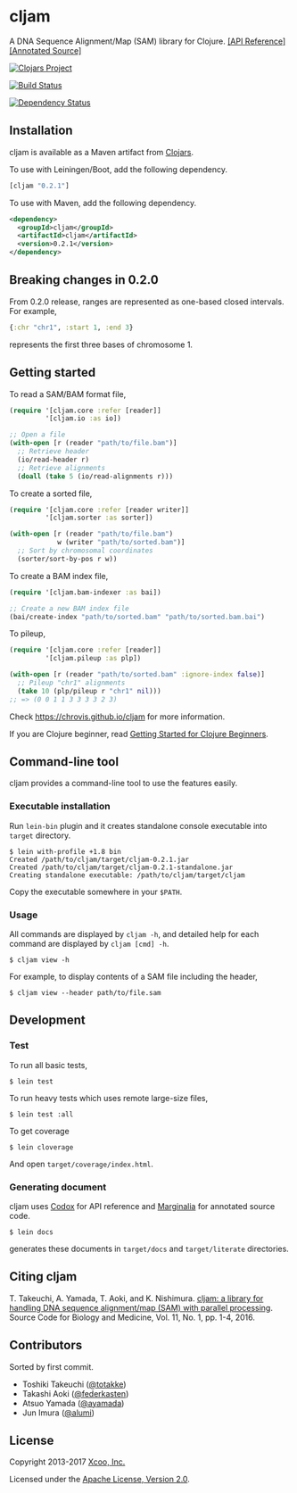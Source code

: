 # cljam

A DNA Sequence Alignment/Map (SAM) library for Clojure. [[API Reference]][api-reference] [[Annotated Source]][annotated-source]

[![Clojars Project](https://img.shields.io/clojars/v/cljam.svg)](https://clojars.org/cljam)

[![Build Status](https://travis-ci.org/chrovis/cljam.svg?branch=master)](https://travis-ci.org/chrovis/cljam)

[![Dependency Status](https://www.versioneye.com/user/projects/55dc18598d9c4b0021000759/badge.svg?style=flat)](https://www.versioneye.com/user/projects/55dc18598d9c4b0021000759)

## Installation

cljam is available as a Maven artifact from [Clojars][clojars].

To use with Leiningen/Boot, add the following dependency.

```clojure
[cljam "0.2.1"]
```

To use with Maven, add the following dependency.

```xml
<dependency>
  <groupId>cljam</groupId>
  <artifactId>cljam</artifactId>
  <version>0.2.1</version>
</dependency>
```

## Breaking changes in 0.2.0

From 0.2.0 release, ranges are represented as one-based closed intervals. For example,

```clojure
{:chr "chr1", :start 1, :end 3}
```

represents the first three bases of chromosome 1.

## Getting started

To read a SAM/BAM format file,

```clojure
(require '[cljam.core :refer [reader]]
         '[cljam.io :as io])

;; Open a file
(with-open [r (reader "path/to/file.bam")]
  ;; Retrieve header
  (io/read-header r)
  ;; Retrieve alignments
  (doall (take 5 (io/read-alignments r)))
```

To create a sorted file,

```clojure
(require '[cljam.core :refer [reader writer]]
         '[cljam.sorter :as sorter])

(with-open [r (reader "path/to/file.bam")
            w (writer "path/to/sorted.bam")]
  ;; Sort by chromosomal coordinates
  (sorter/sort-by-pos r w))
```

To create a BAM index file,

```clojure
(require '[cljam.bam-indexer :as bai])

;; Create a new BAM index file
(bai/create-index "path/to/sorted.bam" "path/to/sorted.bam.bai")
```

To pileup,

```clojure
(require '[cljam.core :refer [reader]]
         '[cljam.pileup :as plp])

(with-open [r (reader "path/to/sorted.bam" :ignore-index false)]
  ;; Pileup "chr1" alignments
  (take 10 (plp/pileup r "chr1" nil)))
;; => (0 0 1 1 3 3 3 3 2 3)
```

Check https://chrovis.github.io/cljam for more information.

If you are Clojure beginner, read [Getting Started for Clojure Beginners](https://github.com/chrovis/cljam/wiki/Getting-Started-for-Clojure-Beginners).

## Command-line tool

cljam provides a command-line tool to use the features easily.

### Executable installation

Run `lein-bin` plugin and it creates standalone console executable into `target` directory.

```console
$ lein with-profile +1.8 bin
Created /path/to/cljam/target/cljam-0.2.1.jar
Created /path/to/cljam/target/cljam-0.2.1-standalone.jar
Creating standalone executable: /path/to/cljam/target/cljam
```

Copy the executable somewhere in your `$PATH`.

### Usage

All commands are displayed by `cljam -h`, and detailed help for each command are displayed by `cljam [cmd] -h`.

```console
$ cljam view -h
```

For example, to display contents of a SAM file including the header,

```console
$ cljam view --header path/to/file.sam
```

## Development

### Test

To run all basic tests,

```console
$ lein test
```

To run heavy tests which uses remote large-size files,

```console
$ lein test :all
```

To get coverage

```console
$ lein cloverage
```

And open `target/coverage/index.html`.

### Generating document

cljam uses [Codox](https://github.com/weavejester/codox) for API reference and
[Marginalia](https://github.com/gdeer81/marginalia) for annotated source code.

```console
$ lein docs
```

generates these documents in `target/docs` and `target/literate` directories.

## Citing cljam

T. Takeuchi, A. Yamada, T. Aoki, and K. Nishimura. [cljam: a library for handling DNA sequence alignment/map (SAM) with parallel processing](http://dx.doi.org/10.1186/s13029-016-0058-6). Source Code for Biology and Medicine, Vol. 11, No. 1, pp. 1-4, 2016.

## Contributors

Sorted by first commit.

- Toshiki Takeuchi ([@totakke](https://github.com/totakke))
- Takashi Aoki ([@federkasten](https://github.com/federkasten))
- Atsuo Yamada ([@ayamada](https://github.com/ayamada))
- Jun Imura ([@alumi](https://github.com/alumi))

## License

Copyright 2013-2017 [Xcoo, Inc.][xcoo]

Licensed under the [Apache License, Version 2.0][apache-license-2.0].

[clojars]: https://clojars.org/cljam
[api-reference]: https://chrovis.github.io/cljam/docs
[annotated-source]: https://chrovis.github.io/cljam/literate
[xcoo]: https://xcoo.jp/
[apache-license-2.0]: http://www.apache.org/licenses/LICENSE-2.0.html

